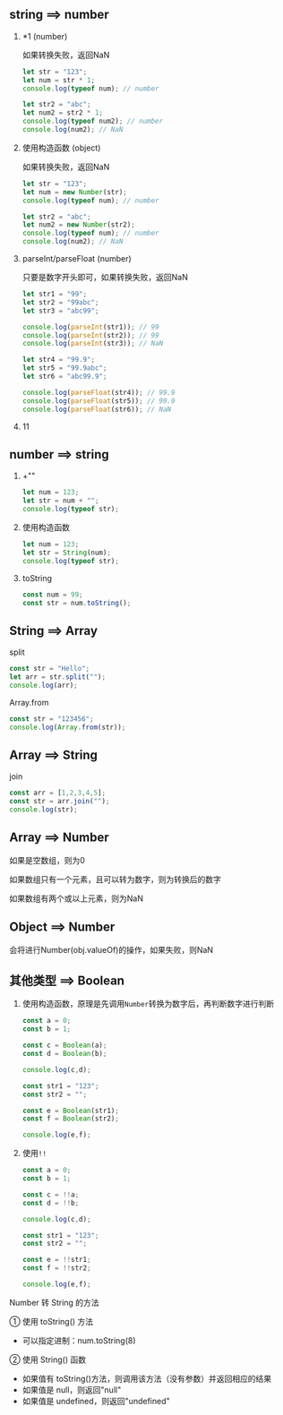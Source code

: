 ## string ==> number

1. *1 (number)

   如果转换失败，返回NaN

   ```js
   let str = "123";
   let num = str * 1;
   console.log(typeof num); // number
   
   let str2 = "abc";
   let num2 = str2 * 1;
   console.log(typeof num2); // number
   console.log(num2); // NaN
   ```

2. 使用构造函数 (object)

   如果转换失败，返回NaN

   ```js
   let str = "123";
   let num = new Number(str);
   console.log(typeof num); // number
   
   let str2 = "abc";
   let num2 = new Number(str2);
   console.log(typeof num); // number
   console.log(num2); // NaN
   ```

3. parseInt/parseFloat (number)

   只要是数字开头即可，如果转换失败，返回NaN

   ```js
   let str1 = "99";
   let str2 = "99abc";
   let str3 = "abc99";
   
   console.log(parseInt(str1)); // 99
   console.log(parseInt(str2)); // 99
   console.log(parseInt(str3)); // NaN
   
   let str4 = "99.9";
   let str5 = "99.9abc";
   let str6 = "abc99.9";
   
   console.log(parseFloat(str4)); // 99.9
   console.log(parseFloat(str5)); // 99.9
   console.log(parseFloat(str6)); // NaN
   ```

4. 11



## number ==> string

1. +""

   ```js
   let num = 123;
   let str = num + "";
   console.log(typeof str);
   ```

2. 使用构造函数

   ```js
   let num = 123;
   let str = String(num);
   console.log(typeof str);
   ```

3. toString

   ```js
   const num = 99;
   const str = num.toString();
   ```

   

## String ==> Array

split

```js
const str = "Hello";
let arr = str.split("");
console.log(arr);
```

Array.from

```js
const str = "123456";
console.log(Array.from(str));
```





## Array ==> String

join

```js
const arr = [1,2,3,4,5];
const str = arr.join("");
console.log(str);
```



## Array ==> Number

如果是空数组，则为0

如果数组只有一个元素，且可以转为数字，则为转换后的数字

如果数组有两个或以上元素，则为NaN



## Object ==> Number

会将进行Number(obj.valueOf)的操作，如果失败，则NaN



## 其他类型 ==> Boolean

1. 使用构造函数，原理是先调用`Number`转换为数字后，再判断数字进行判断

   ```js
   const a = 0;
   const b = 1;
   
   const c = Boolean(a);
   const d = Boolean(b);
   
   console.log(c,d);
   
   const str1 = "123";
   const str2 = "";
   
   const e = Boolean(str1);
   const f = Boolean(str2);
   
   console.log(e,f);
   ```

2. 使用`!!`

   ```js
   const a = 0;
   const b = 1;
   
   const c = !!a;
   const d = !!b;
   
   console.log(c,d);
   
   const str1 = "123";
   const str2 = "";
   
   const e = !!str1;
   const f = !!str2;
   
   console.log(e,f);
   ```

   

Number 转 String 的方法

① 使用 toString() 方法

* 可以指定进制：num.toString(8)

② 使用 String() 函数

* 如果值有 toString()方法，则调用该方法（没有参数）并返回相应的结果
* 如果值是 null，则返回"null"
* 如果值是 undefined，则返回"undefined"